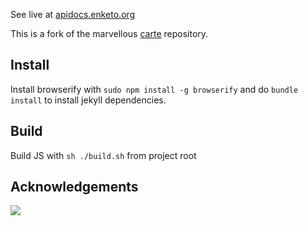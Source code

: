 See live at [apidocs.enketo.org](http://apidocs.enketo.org)

This is a fork of the marvellous [carte](https://github.com/devo-ps/carte) repository.

## Install

Install browserify with `sudo npm install -g browserify` and do `bundle install` to install jekyll dependencies.

## Build

Build JS with `sh ./build.sh` from project root

## Acknowledgements

<a href="https://www.netlify.com">
  <img src="https://www.netlify.com/img/global/badges/netlify-light.svg">
</a>
